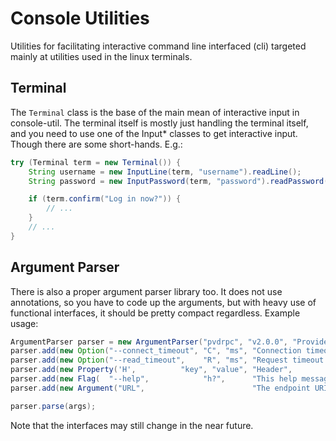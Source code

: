 Console Utilities
=================

Utilities for facilitating interactive command line interfaced (cli) targeted
mainly at utilities used in the linux terminals.

## Terminal

The `Terminal` class is the base of the main mean of interactive input in
console-util. The terminal itself is mostly just handling the terminal itself,
and you need to use one of the Input* classes to get interactive input. Though
there are some short-hands. E.g.:

```java
try (Terminal term = new Terminal()) {
    String username = new InputLine(term, "username").readLine();
    String password = new InputPassword(term, "password").readPassword();

    if (term.confirm("Log in now?")) {
        // ...
    }
    // ...
}
```

## Argument Parser

There is also a proper argument parser library too. It does not use annotations,
so you have to code up the arguments, but with heavy use of functional
interfaces, it should be pretty compact regardless. Example usage:

```java
ArgumentParser parser = new ArgumentParser("pvdrpc", "v2.0.0", "Providence RPC Tool");
parser.add(new Option("--connect_timeout", "C", "ms", "Connection timeout in milliseconds. 0 means infinite.", i32(this::setConnectTimeout), "10000"));
parser.add(new Option("--read_timeout",    "R", "ms", "Request timeout in milliseconds. 0 means infinite.",    i32(this::setReadTimeout), "10000"));
parser.add(new Property('H',          "key", "value", "Header",                                                i32(this::setHeader)));
parser.add(new Flag(  "--help",            "h?",      "This help message.",                                    this::setHelp));
parser.add(new Argument("URL",                        "The endpoint URI",                                      this::setUrl));

parser.parse(args);
```

Note that the interfaces may still change in the near future.
